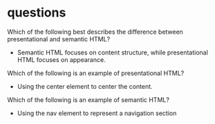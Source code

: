 # questions

Which of the following best describes the difference between presentational and semantic HTML?

* Semantic HTML focuses on content structure, while presentational HTML focuses on appearance.

Which of the following is an example of presentational HTML?

* Using the center element to center the content.

Which of the following is an example of semantic HTML?

* Using the nav element to represent a navigation section
